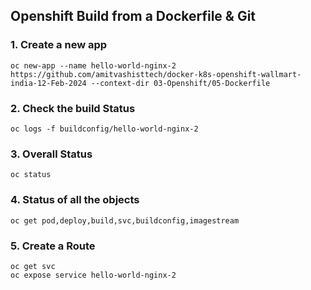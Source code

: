 ## Openshift Build from a Dockerfile & Git 

### 1. Create a new app
```
oc new-app --name hello-world-nginx-2 https://github.com/amitvashisttech/docker-k8s-openshift-wallmart-india-12-Feb-2024 --context-dir 03-Openshift/05-Dockerfile
```

### 2. Check the build Status 
```
oc logs -f buildconfig/hello-world-nginx-2
```

### 3. Overall Status
```
oc status
```

### 4. Status of all the objects 
```
oc get pod,deploy,build,svc,buildconfig,imagestream
```

### 5. Create a Route   
```
oc get svc
oc expose service hello-world-nginx-2
```
